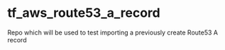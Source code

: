 # tf_aws_route53_a_record
Repo which will be used to test importing a previously create Route53 A record
